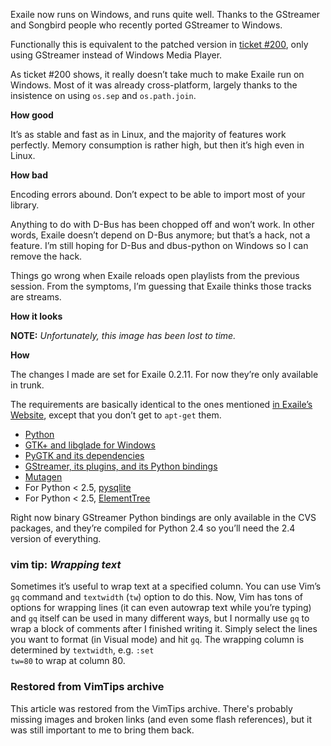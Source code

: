 <!-- :metadata:

title: Running Exaile on MS Windows
tags: Exaile
publishedAt: 2007-08-07T16:47:40-0700
summary:

Exaile now runs on Windows, and runs quite well.  Thanks to the GStreamer and
Songbird people who recently ported GStreamer to Windows...

-->

<p>Exaile now runs on Windows, and runs quite well.  Thanks to the GStreamer
and Songbird people who recently ported GStreamer to Windows.</p>

<p>Functionally this is equivalent to the patched version in <a
href="http://www.exaile.org/trac/ticket/200">ticket #200</a>, only using
GStreamer instead of Windows Media Player.</p>

<p>As ticket #200 shows, it really doesn&#8217;t take much to make Exaile run
on Windows.  Most of it was already cross-platform, largely thanks to the
insistence on using <code>os.sep</code> and <code>os.path.join</code>.</p>

<b>How good</b>

<p>It&#8217;s as stable and fast as in Linux, and the majority of features work
perfectly.  Memory consumption is rather high, but then it&#8217;s high even in
Linux.</p>

<b>How bad</b>

<p>Encoding errors abound.  Don&#8217;t expect to be able to import most of
your library.</p>

<p>Anything to do with D-Bus has been chopped off and won&#8217;t work.  In
other words, Exaile doesn&#8217;t depend on D-Bus anymore; but that&#8217;s a
hack, not a feature.  I&#8217;m still hoping for D-Bus and dbus-python on
Windows so I can remove the hack.</p>

<p>Things go wrong when Exaile reloads open playlists from the previous
session.  From the symptoms, I&#8217;m guessing that Exaile thinks those tracks
are streams.</p>

<b>How it looks</b>

<strong>NOTE:</strong> _Unfortunately, this image has been lost to time._

<b>How</b>

<p>The changes I made are set for Exaile 0.2.11.  For now they&#8217;re only
available in trunk.</p>

<p>The requirements are basically identical to the ones mentioned <a
href="http://www.exaile.org/requirements">in Exaile&#8217;s Website</a>, except
that you don&#8217;t get to <code>apt-get</code> them.</p>

<ul>
<li><a href="http://www.python.org/">Python</a></li>
<li><a href="http://gladewin32.sourceforge.net/">
GTK+ and libglade for Windows</a></li>
<li><a href="http://www.pygtk.org/">PyGTK and its dependencies</a></li>
<li><a href="http://gstreamer.freedesktop.org/">
GStreamer, its plugins, and its Python bindings</a></li>
<li><a href="http://www.sacredchao.net/quodlibet/wiki/Development/Mutagen">
Mutagen</a></li>
<li>For Python < 2.5,
<a href="http://www.initd.org/tracker/pysqlite/wiki/pysqlite">pysqlite</a></li>
<li>For Python < 2.5,
<a href="http://effbot.org/zone/element-index.htm">ElementTree</a></li>
</ul>

<p>Right now binary GStreamer Python bindings are only available in the <span
class="caps">CVS</span> packages, and they&#8217;re compiled for Python 2.4 so
you&#8217;ll need the 2.4 version of everything.</p>

<div class='vimtip'>

<h3><strong>vim tip:</strong> <i>Wrapping text</i></h3>

<p>
Sometimes it&#8217;s useful to wrap text at a specified column.  You can use
Vim&#8217;s <code>gq</code> command and <code>textwidth</code>
(<code>tw</code>) option to do this.  Now, Vim has tons of options for wrapping
lines (it can even autowrap text while you&#8217;re typing) and <code>gq</code>
itself can be used in many different ways, but I normally use <code>gq</code>
to wrap a block of comments after I finished writing it.  Simply select the
lines you want to format (in Visual mode) and hit <code>gq</code>.  The
wrapping column is determined by <code>textwidth</code>, e.g. <code>:set
tw=80</code> to wrap at column 80.
</p>

</div>

<div class="restored-from-archive">
  <h3>Restored from VimTips archive</h3>
  <p>
  This article was restored from the VimTips archive. There's probably
  missing images and broken links (and even some flash references), but it
  was still important to me to bring them back.
  </p>
</div>
